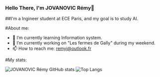 ### Hello There, I'm JOVANOVIC Rémy👋

##I'm a Ingineer student at ECE Paris, and my goal is to study AI.

#About me:

- 🚀 I’m currently learning Information system.
- 🔭 I’m currently working on "Les fermes de Gally" during my weekend.
- 📫 How to reach me: remyj@outlook.fr

#My stats:

![JOVANOVIC Rémy GitHub stats](https://github-readme-stats.vercel.app/api?username=aym00n-djrak&show_icons=true&theme=tokyonight)
![Top Langs](https://github-readme-stats.vercel.app/api/top-langs/?username=aym00n-djrak&layout=compact&show_icons=true&theme=tokyonight)

